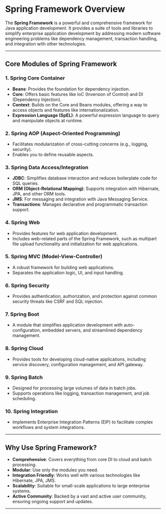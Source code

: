 # Spring Framework Overview

The **Spring Framework** is a powerful and comprehensive framework for Java application development. It provides a suite of tools and libraries to simplify enterprise application development by addressing modern software engineering problems like dependency management, transaction handling, and integration with other technologies.

---

## Core Modules of Spring Framework

### 1. **Spring Core Container**
   - **Beans**: Provides the foundation for dependency injection.
   - **Core**: Offers basic features like IoC (Inversion of Control) and DI (Dependency Injection).
   - **Context**: Builds on the Core and Beans modules, offering a way to access objects and features like internationalization.
   - **Expression Language (SpEL)**: A powerful expression language to query and manipulate objects at runtime.

### 2. **Spring AOP (Aspect-Oriented Programming)**
   - Facilitates modularization of cross-cutting concerns (e.g., logging, security).
   - Enables you to define reusable aspects.

### 3. **Spring Data Access/Integration**
   - **JDBC**: Simplifies database interaction and reduces boilerplate code for SQL queries.
   - **ORM (Object-Relational Mapping)**: Supports integration with Hibernate, JPA, and other ORM tools.
   - **JMS**: For messaging and integration with Java Messaging Service.
   - **Transactions**: Manages declarative and programmatic transaction support.

### 4. **Spring Web**
   - Provides features for web application development.
   - Includes web-related parts of the Spring Framework, such as multipart file upload functionality and initialization for web applications.

### 5. **Spring MVC (Model-View-Controller)**
   - A robust framework for building web applications.
   - Separates the application logic, UI, and input handling.

### 6. **Spring Security**
   - Provides authentication, authorization, and protection against common security threats like CSRF and SQL injection.

### 7. **Spring Boot**
   - A module that simplifies application development with auto-configuration, embedded servers, and streamlined dependency management.

### 8. **Spring Cloud**
   - Provides tools for developing cloud-native applications, including service discovery, configuration management, and API gateway.

### 9. **Spring Batch**
   - Designed for processing large volumes of data in batch jobs.
   - Supports operations like logging, transaction management, and job scheduling.

### 10. **Spring Integration**
   - Implements Enterprise Integration Patterns (EIP) to facilitate complex workflows and system integrations.

---

## Why Use Spring Framework?

- **Comprehensive**: Covers everything from core DI to cloud and batch processing.
- **Modular**: Use only the modules you need.
- **Integration Friendly**: Works well with various technologies like Hibernate, JPA, JMS.
- **Scalability**: Suitable for small-scale applications to large enterprise systems.
- **Active Community**: Backed by a vast and active user community, ensuring ongoing support and updates.

---
